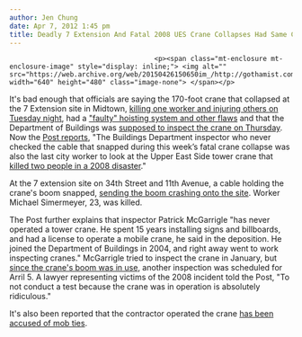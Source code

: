 ```yaml
---
author: Jen Chung
date: Apr 7, 2012 1:45 pm
title: Deadly 7 Extension And Fatal 2008 UES Crane Collapses Had Same City Inspector
---
```


	
										<p><span class="mt-enclosure mt-enclosure-image" style="display: inline;"> <img alt="" src="https://web.archive.org/web/20150426150650im_/http://gothamist.com/upload/2012/04/040512crane2.jpg" width="640" height="480" class="image-none"> </span></p>

<p>It&apos;s bad enough that officials are saying the 170-foot crane that collapsed at the 7 Extension site in Midtown, <a href="https://web.archive.org/web/20150426150650/http://gothamist.com/2012/04/04/photos_show_fatal_crane_collapse_af.php#photo-1">killing one worker and injuring others on Tuesday night</a>, had a <a href="https://web.archive.org/web/20150426150650/http://gothamist.com/2012/04/06/crane_that_killed_worker_at_7_train.php">&quot;faulty&quot; hoisting system and other flaws</a> and that the Department of Buildings was <a href="https://web.archive.org/web/20150426150650/http://gothamist.com/2012/04/04/city_council_speaker_christine_quin.php">supposed to inspect the crane on Thursday</a>.  Now the <a href="https://web.archive.org/web/20150426150650/http://www.nypost.com/p/news/local/manhattan/crane_lame_brain_LsKuHK1N8CgM2JiJe0qExO?utm_medium=rss&amp;utm_content=Manhattan">Post reports</a>, &quot;The Buildings Department inspector who never checked the cable that snapped during this week&#x2019;s fatal crane collapse was also the last city worker to look at the Upper East Side tower crane that <a href="https://web.archive.org/web/20150426150650/http://gothamist.com/2008/05/30/breaking_manhat.php#photo-1">killed two people in a 2008 disaster</a>.&quot;</p>

<p>At the 7 extension site on 34th Street and 11th Avenue, a cable holding the crane&apos;s boom snapped, <a href="https://web.archive.org/web/20150426150650/http://www.nydailynews.com/new-york/deadly-crane-buildings-department-a-mystery-article-1.1057050?localLinksEnabled=false">sending the boom crashing onto the site</a>. Worker Michael Simermeyer, 23, was killed.</p>

<p>The Post further explains that inspector Patrick McGarrigle &quot;has never operated a tower crane. He spent 15 years installing signs and billboards, and had a license to operate a mobile crane, he said in the deposition. He joined the Department of Buildings in 2004, and right away went to work inspecting cranes.&quot;  McGarrigle tried to inspect the crane in January, but <a href="https://web.archive.org/web/20150426150650/http://gothamist.com/2012/04/04/city_council_speaker_christine_quin.php">since the crane&apos;s boom was in use</a>, another inspection was scheduled for Arril 5.  A lawyer representing victims of the 2008 incident told the Post, &quot;To not conduct a test because the crane was in operation is absolutely ridiculous.&quot;</p>

<p>It&apos;s also been reported that the contractor operated the crane <a href="https://web.archive.org/web/20150426150650/http://gothamist.com/2012/04/05/da_investigates_fatal_midtown_crane.php#photo-2">has been accused of mob ties</a>.</p>					
										
									
				